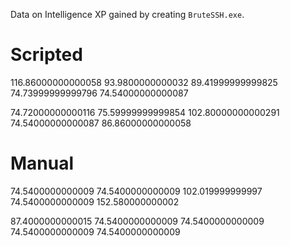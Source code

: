 Data on Intelligence XP gained by creating `BruteSSH.exe`.

# Scripted

116.86000000000058
93.9800000000032
89.41999999999825
74.73999999999796
74.54000000000087

74.72000000000116
75.59999999999854
102.80000000000291
74.54000000000087
86.86000000000058


# Manual

74.5400000000009
74.5400000000009
102.019999999997
74.5400000000009
152.580000000002

87.4000000000015
74.5400000000009
74.5400000000009
74.5400000000009
74.5400000000009
